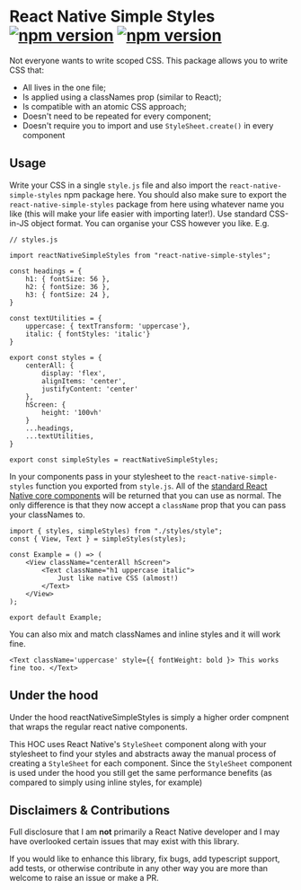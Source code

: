 # React Native Simple Styles [![npm version](http://img.shields.io/npm/v/react-native-simple-styles.svg?style=flat)](https://npmjs.org/package/react-native-simple-styles "View this project on npm") [![npm version](http://img.shields.io/npm/l/react-native-simple-styles.svg?style=flat)](https://npmjs.org/package/react-native-simple-styles "View this project on npm")


Not everyone wants to write scoped CSS. This package allows you to write CSS that:

-   All lives in the one file;
-   Is applied using a classNames prop (similar to React);
-   Is compatible with an atomic CSS approach;
-   Doesn't need to be repeated for every component;
-   Doesn't require you to import and use `StyleSheet.create()` in every component

## Usage

Write your CSS in a single `style.js` file and also import the `react-native-simple-styles` npm package here. You should also make sure to export the `react-native-simple-styles` package from here using whatever name you like (this will make your life easier with importing later!). Use standard CSS-in-JS object format. You can organise your CSS however you like. E.g.

```
// styles.js

import reactNativeSimpleStyles from "react-native-simple-styles";

const headings = {
	h1: { fontSize: 56 },
	h2: { fontSize: 36 },
	h3: { fontSize: 24 },
}

const textUtilities = {
	uppercase: { textTransform: 'uppercase'},
	italic: { fontStyles: 'italic'}
}

export const styles = {
	centerAll: {
		display: 'flex',
		alignItems: 'center',
		justifyContent: 'center'
	},
	hScreen: {
		height: '100vh'
	}
	...headings,
	...textUtilities,
}

export const simpleStyles = reactNativeSimpleStyles;
```

In your components pass in your stylesheet to the `react-native-simple-styles` function you exported from `style.js`.  All of the [standard React Native core components](https://reactnative.dev/docs/components-and-apis) will be returned that you can use as normal. The only difference is that they now accept a `className` prop that you can pass your classNames to.

```
import { styles, simpleStyles) from "./styles/style";
const { View, Text } = simpleStyles(styles);

const Example = () => (
	<View className="centerAll hScreen">
		<Text className="h1 uppercase italic">
			Just like native CSS (almost!)
		</Text>
	</View>
);

export default Example;
```

You can also mix and match classNames and inline styles and it will work fine.

```
<Text className='uppercase' style={{ fontWeight: bold }> This works fine too. </Text>
```

## Under the hood

Under the hood reactNativeSimpleStyles is simply a higher order compnent that wraps the regular react native components.

This HOC uses React Native's `StyleSheet` component along with your stylesheet to find your styles and abstracts away the manual process of creating a `StyleSheet` for each component. Since the `StyleSheet` component is used under the hood you still get the same performance benefits (as compared to simply using inline styles, for example)

## Disclaimers & Contributions

Full disclosure that I am **not** primarily a React Native developer and I may have overlooked certain issues that may exist with this library.

If you would like to enhance this library, fix bugs, add typescript support, add tests, or otherwise contribute in any other way you are more than welcome to raise an issue or make a PR.
